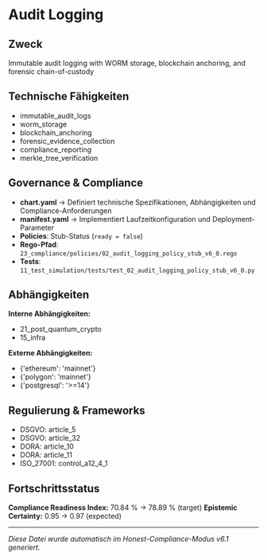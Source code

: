 # Audit Logging

## Zweck
Immutable audit logging with WORM storage, blockchain anchoring, and forensic chain-of-custody

## Technische Fähigkeiten
- immutable_audit_logs
- worm_storage
- blockchain_anchoring
- forensic_evidence_collection
- compliance_reporting
- merkle_tree_verification

## Governance & Compliance
- **chart.yaml** → Definiert technische Spezifikationen, Abhängigkeiten und Compliance-Anforderungen
- **manifest.yaml** → Implementiert Laufzeitkonfiguration und Deployment-Parameter
- **Policies**: Stub-Status (`ready = false`)
- **Rego-Pfad**: `23_compliance/policies/02_audit_logging_policy_stub_v6_0.rego`
- **Tests**: `11_test_simulation/tests/test_02_audit_logging_policy_stub_v6_0.py`

## Abhängigkeiten
**Interne Abhängigkeiten:**
- 21_post_quantum_crypto
- 15_infra

**Externe Abhängigkeiten:**
- {'ethereum': 'mainnet'}
- {'polygon': 'mainnet'}
- {'postgresql': '>=14'}

## Regulierung & Frameworks
- DSGVO: article_5
- DSGVO: article_32
- DORA: article_10
- DORA: article_11
- ISO_27001: control_a12_4_1

## Fortschrittsstatus
**Compliance Readiness Index:** 70.84 % → 78.89 % (target)
**Epistemic Certainty:** 0.95 → 0.97 (expected)

---

_Diese Datei wurde automatisch im Honest-Compliance-Modus v6.1 generiert._
